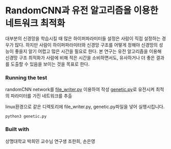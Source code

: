 RandomCNN과 유전 알고리즘을 이용한 네트워크 최적화
=================================================
대부분의 신경망을 학습시킬 때 많은 하이퍼파라미터들 설정은 사람이 직접 설정하는 경우가 많다. 하지만 사람이 하이퍼파라미터와 신경망 구조를 어떻게 정해야 신경망의 성능이 좋을지 알기 어렵고 많은 시간을 필요로 한다. 본 연구는 유전 알고리즘을 이용해 신경망 구조 최적화가 사람에 비해 적은 시간을 소비하면서도, 유사하거나 더 좋은 결과를 도출할 수 있음을 보이는 것을 목표로 한다.


### Running the test
randomCNN network를 [file_writer.py](https://github.com/smupilab/random_cnn/blob/master/file_writer.py) 이용하여 작성
[genetic.py](https://github.com/smupilab/random_cnn/blob/master/genetic.py)로 유전시켜 최적의 파라미터를 가진 네트워크를 추출

linux환경으로 같은 디렉토리에 file_writer.py, genetic.py파일을 넣어 실행시킵니다.
```
python3 genetic.py
```


### Built with
상명대학교 박희민 교수님 연구생
조한희, 손은영

